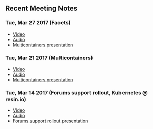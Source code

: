 ## Recent Meeting Notes

### Tue, Mar 27 2017 (Facets)
* [Video]()
* [Audio]()
* [Multicontainers presentation]()

### Tue, Mar 21 2017 (Multicontainers)
* [Video]()
* [Audio]()
* [Multicontainers presentation](https://docs.google.com/a/resin.io/document/d/1_X8sNuuyqWcTgruH6GZiaEs7S7S24AX2KcVUOBmu5Sg/edit?usp=sharing)

### Tue, Mar 14 2017 (Forums support rollout, Kubernetes @ resin.io)
* [Video]()
* [Audio]()
* [Forums support rollout presentation](https://docs.google.com/a/resin.io/document/d/1_X8sNuuyqWcTgruH6GZiaEs7S7S24AX2KcVUOBmu5Sg/edit?usp=sharing)